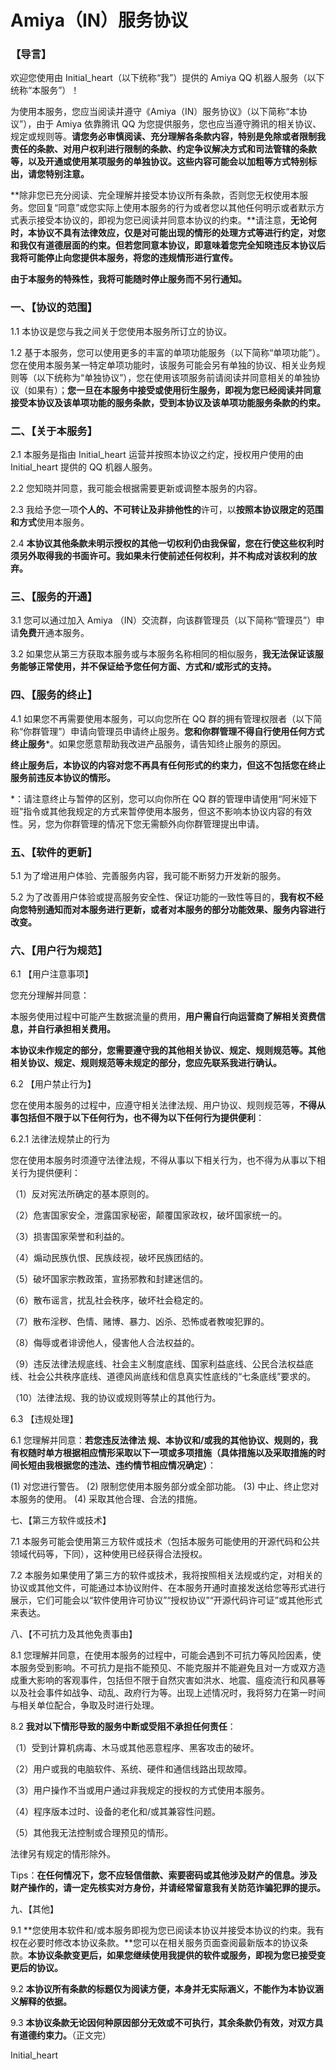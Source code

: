 # Amiya（IN）服务协议

### 【导言】

欢迎您使用由 Initial_heart（以下统称“我”）提供的 Amiya QQ 机器人服务（以下统称“本服务”）！

为使用本服务，您应当阅读并遵守《Amiya（IN）服务协议》（以下简称“本协议”），由于 Amiya 依靠腾讯 QQ 为您提供服务，您也应当遵守腾讯的相关协议、规定或规则等。**请您务必审慎阅读、充分理解各条款内容，特别是免除或者限制我责任的条款、对用户权利进行限制的条款、约定争议解决方式和司法管辖的条款等，以及开通或使用某项服务的单独协议。这些内容可能会以加粗等方式特别标出，请您特别注意。**

**除非您已充分阅读、完全理解并接受本协议所有条款，否则您无权使用本服务。您回复“同意”或您实际上使用本服务的行为或者您以其他任何明示或者默示方式表示接受本协议的，即视为您已阅读并同意本协议的约束。**请注意，**无论何时，本协议不具有法律效应，仅是对可能出现的情形的处理方式等进行约定，对您和我仅有道德层面的约束。但若您同意本协议，即意味着您完全知晓违反本协议后我将可能停止向您提供本服务，将您的违规情形进行宣传。**

**由于本服务的特殊性，我将可能随时停止服务而不另行通知。**

### 一、【协议的范围】

1.1 本协议是您与我之间关于您使用本服务所订立的协议。

1.2 基于本服务，您可以使用更多的丰富的单项功能服务（以下简称“单项功能”）。您在使用本服务某一特定单项功能时，该服务可能会另有单独的协议、相关业务规则等（以下统称为“单独协议”），您在使用该项服务前请阅读并同意相关的单独协议（如果有）；**您一旦在本服务中接受或使用衍生服务，即视为您已经阅读并同意接受本协议及该单项功能的服务条款，受到本协议及该单项功能服务条款的约束。**

### 二、【关于本服务】

2.1 本服务是指由 Initial_heart 运营并按照本协议之约定，授权用户使用的由 Initial_heart 提供的 QQ 机器人服务。

2.2 您知晓并同意，我可能会根据需要更新或调整本服务的内容。

2.3 我给予您一项**个人的、不可转让及非排他性的**许可，以**按照本协议限定的范围和方式**使用本服务。

2.4 **本协议其他条款未明示授权的其他一切权利仍由我保留，您在行使这些权利时须另外取得我的书面许可。我如果未行使前述任何权利，并不构成对该权利的放弃。**

### 三、【服务的开通】

3.1 您可以通过加入 Amiya （IN）交流群，向该群管理员（以下简称“管理员”）申请**免费**开通本服务。

3.2 如果您从第三方获取本服务或与本服务名称相同的相似服务，**我无法保证该服务能够正常使用，并不保证给予您任何方面、方式和/或形式的支持。**

### 四、【服务的终止】

4.1 如果您不再需要使用本服务，可以向您所在 QQ 群的拥有管理权限者（以下简称“你群管理”）申请向管理员申请终止服务。**您和你群管理不得自行使用任何方式终止服务***。如果您愿意帮助我改进产品服务，请告知终止服务的原因。

**终止服务后，本协议的内容对您不再具有任何形式的约束力，但这不包括您在终止服务前违反本协议的情形。**

*：请注意终止与暂停的区别，您可以向你所在 QQ 群的管理申请使用“阿米娅下班”指令或其他我规定的方式来暂停使用本服务，但这不影响本协议内容的有效性。另，您为你群管理的情况下您无需额外向你群管理提出申请。

### 五、【软件的更新】

5.1 为了增进用户体验、完善服务内容，我可能不断努力开发新的服务。

5.2 为了改善用户体验或提高服务安全性、保证功能的一致性等目的，**我有权不经向您特别通知而对本服务进行更新，或者对本服务的部分功能效果、服务内容进行改变。**

### 六、【用户行为规范】

6.1 【用户注意事项】

您充分理解并同意：

本服务使用过程中可能产生数据流量的费用，**用户需自行向运营商了解相关资费信息，并自行承担相关费用。**

**本协议未作规定的部分，您需要遵守我的其他相关协议、规定、规则规范等。其他相关协议、规定、规则规范等未规定的部分，您应先联系我进行确认。**

6.2 【用户禁止行为】

您在使用本服务的过程中，应遵守相关法律法规、用户协议、规则规范等，**不得从事包括但不限于以下任何行为，也不得为以下任何行为提供便利**：

6.2.1 法律法规禁止的行为

您在使用本服务时须遵守法律法规，不得从事以下相关行为，也不得为从事以下相关行为提供便利：

（1）反对宪法所确定的基本原则的。

（2）危害国家安全，泄露国家秘密，颠覆国家政权，破坏国家统一的。

（3）损害国家荣誉和利益的。

（4）煽动民族仇恨、民族歧视，破坏民族团结的。

（5）破坏国家宗教政策，宣扬邪教和封建迷信的。

（6）散布谣言，扰乱社会秩序，破坏社会稳定的。

（7）散布淫秽、色情、赌博、暴力、凶杀、恐怖或者教唆犯罪的。

（8）侮辱或者诽谤他人，侵害他人合法权益的。

（9）违反法律法规底线、社会主义制度底线、国家利益底线、公民合法权益底线、社会公共秩序底线、道德风尚底线和信息真实性底线的“七条底线”要求的。

（10）法律法规、我的协议或规则等禁止的其他行为。

6.3 【违规处理】

6.1 您理解并同意：**若您违反法律法
规、本协议和/或我的其他协议、规则的，我有权随时单方根据相应情形采取以下一项或多项措施（具体措施以及采取措施的时间长短由我根据您的违法、违约情节相应情况确定）**：

(1) 对您进行警告。
(2) 限制您使用本服务部分或全部功能。
(3) 中止、终止您对本服务的使用。
(4) 采取其他合理、合法的措施。

七、【第三方软件或技术】

7.1 本服务可能会使用第三方软件或技术（包括本服务可能使用的开源代码和公共领域代码等，下同），这种使用已经获得合法授权。

7.2 本服务如果使用了第三方的软件或技术，我将按照相关法规或约定，对相关的协议或其他文件，可能通过本协议附件、在本服务开通时直接发送给您等形式进行展示，它们可能会以“软件使用许可协议”“授权协议”“开源代码许可证”或其他形式来表达。

八、【不可抗力及其他免责事由】

8.1 您理解并同意，在使用本服务的过程中，可能会遇到不可抗力等风险因素，使本服务受到影响。不可抗力是指不能预见、不能克服并不能避免且对一方或双方造成重大影响的客观事件，包括但不限于自然灾害如洪水、地震、瘟疫流行和风暴等以及社会事件如战争、动乱、政府行为等。出现上述情况时，我将努力在第一时间与相关单位配合，争取及时进行处理。

8.2 **我对以下情形导致的服务中断或受阻不承担任何责任**：

（1）受到计算机病毒、木马或其他恶意程序、黑客攻击的破坏。

（2）用户或我的电脑软件、系统、硬件和通信线路出现故障。

（3）用户操作不当或用户通过非我规定的授权的方式使用本服务。

（4）程序版本过时、设备的老化和/或其兼容性问题。

（5）其他我无法控制或合理预见的情形。

法律另有规定的情形除外。

Tips：**在任何情况下，您不应轻信借款、索要密码或其他涉及财产的信息。涉及财产操作的，请一定先核实对方身份，并请经常留意我有关防范诈骗犯罪的提示。**

九、【其他】

9.1 **您使用本软件和/或本服务即视为您已阅读本协议并接受本协议的约束。我有权在必要时修改本协议条款。**您可以在相关服务页面查阅最新版本的协议条款。**本协议条款变更后，如果您继续使用我提供的软件或服务，即视为您已接受变更后的协议。**

9.2 **本协议所有条款的标题仅为阅读方便，本身并无实际涵义，不能作为本协议涵义解释的依据。**

9.3 **本协议条款无论因何种原因部分无效或不可执行，其余条款仍有效，对双方具有道德约束力。**（正文完）


Initial_heart